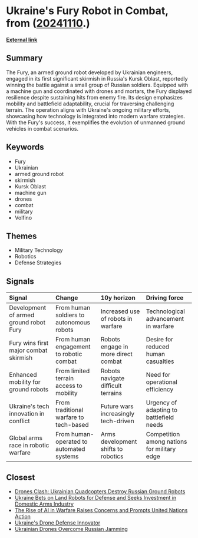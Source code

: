 # __Ukraine's Fury Robot in Combat__, from ([20241110](https://kghosh.substack.com/p/20241110).)

__[External link](https://www.forbes.com/sites/davidaxe/2024/09/19/ukraines-gun-armed-ground-robot-just-cleared-a-russian-trench-in-kursk/)__



## Summary

The Fury, an armed ground robot developed by Ukrainian engineers, engaged in its first significant skirmish in Russia's Kursk Oblast, reportedly winning the battle against a small group of Russian soldiers. Equipped with a machine gun and coordinated with drones and mortars, the Fury displayed resilience despite sustaining hits from enemy fire. Its design emphasizes mobility and battlefield adaptability, crucial for traversing challenging terrain. The operation aligns with Ukraine's ongoing military efforts, showcasing how technology is integrated into modern warfare strategies. With the Fury's success, it exemplifies the evolution of unmanned ground vehicles in combat scenarios.

## Keywords

* Fury
* Ukrainian
* armed ground robot
* skirmish
* Kursk Oblast
* machine gun
* drones
* combat
* military
* Volfino

## Themes

* Military Technology
* Robotics
* Defense Strategies

## Signals

| Signal                                 | Change                                   | 10y horizon                          | Driving force                               |
|:---------------------------------------|:-----------------------------------------|:-------------------------------------|:--------------------------------------------|
| Development of armed ground robot Fury | From human soldiers to autonomous robots | Increased use of robots in warfare   | Technological advancement in warfare        |
| Fury wins first major combat skirmish  | From human engagement to robotic combat  | Robots engage in more direct combat  | Desire for reduced human casualties         |
| Enhanced mobility for ground robots    | From limited terrain access to mobility  | Robots navigate difficult terrains   | Need for operational efficiency             |
| Ukraine's tech innovation in conflict  | From traditional warfare to tech-based   | Future wars increasingly tech-driven | Urgency of adapting to battlefield needs    |
| Global arms race in robotic warfare    | From human-operated to automated systems | Arms development shifts to robotics  | Competition among nations for military edge |

## Closest

* [Drones Clash: Ukrainian Quadcopters Destroy Russian Ground Robots](e1c2bc61b45e6587c4cc278532416665)
* [Ukraine Bets on Land Robots for Defense and Seeks Investment in Domestic Arms Industry](6860a1a22c22dc8bdb8a95d66320925b)
* [The Rise of AI in Warfare Raises Concerns and Prompts United Nations Action](7f25552b9124a4dc3833e782ef331275)
* [Ukraine's Drone Defense Innovator](c482a391981058e49ac4d639abc47040)
* [Ukrainian Drones Overcome Russian Jamming](c53d8deebd79b3b56d65c227875d65e6)
